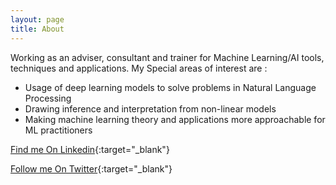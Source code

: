 ```yaml
---
layout: page
title: About
---
```


Working as an adviser, consultant and trainer for Machine Learning/AI tools, techniques and applications. My Special areas of interest are :

* Usage of deep learning models to solve problems in Natural Language Processing 
* Drawing inference and interpretation from non-linear models 
* Making machine learning theory and applications more approachable for ML practitioners


[Find me On Linkedin](https://www.linkedin.com/in/lalitsachan/){:target="_blank"}

[Follow me On Twitter](https://twitter.com/lalitsachan){:target="_blank"}
